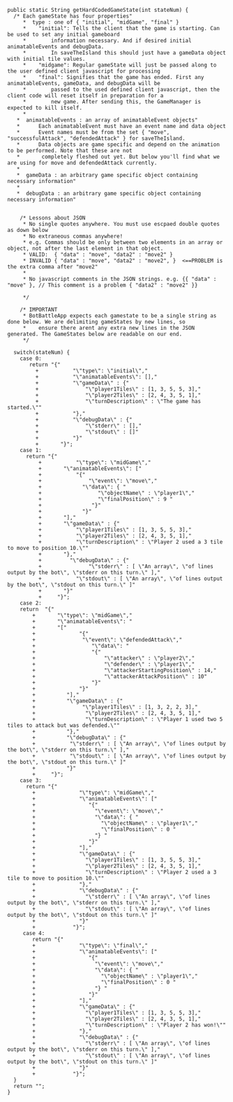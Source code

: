     public static String getHardCodedGameState(int stateNum) {
      /* Each gameState has four properties"
         *  type : one of { "initial", "midGame", "final" }
         *    "initial": Tells the client that the game is starting. Can be used to set any initial gameboard
         *        information necessary. And if desired initial animatableEvents and debugData.
         *        In saveTheIsland this should just have a gameData object with initial tile values.
         *    "midgame": Regular gameState will just be passed along to the user defined client javascript for processing
         *    "final": Signifies that the game has ended. First any animatableEvents, gameData, and debugData will be 
         *        passed to the used defined client javascript, then the client code will reset itself in preparation for a 
         *        new game. After sending this, the GameManager is expected to kill itself.
         *        
       *  animatableEvents : an array of animatableEvent objects"
       *      Each animatableEvent must have an event name and data object
       *      Event names must be from the set { "move", "successfulAttack", "defendedAttack" } for saveTheIsland.
       *      Data objects are game specific and depend on the animation to be performed. Note that these are not
       *       completely fleshed out yet. But below you'll find what we are using for move and defendedAttack currently.
       *      
       *  gameData : an arbitrary game specific object containing necessary information"
       *  
       *  debugData : an arbitrary game specific object containing necessary information"
  
  
        /* Lessons about JSON
         * No single quotes anywhere. You must use escpaed double quotes as down below
         * No extraneous commas anywhere!
         * e.g. Commas should be only between two elements in an array or object, not after the last element in that object.
         * VALID:  { "data" : "move", "data2" : "move2" } 
         * INVALID { "data" : "move", "data2" : "move2", }  <==PROBLEM is the extra comma after "move2"
         * 
         * No javascript comments in the JSON strings. e.g. {{ "data" : "move" }, // This comment is a problem { "data2" : "move2" }}
  
         */
      
        /* IMPORTANT
         * BotBattleApp expects each gamestate to be a single string as done below. We are delimiting gameStates by new lines, so
         *    ensure there arent any extra new lines in the JSON generated. The GameStates below are readable on our end.
         */    
     
      switch(stateNum) {
        case 0:
           return "{"    
             +           "\"type\": \"initial\","
             +           "\"animatableEvents\": [],"
             +           "\"gameData\" : {"
             +               "\"player1Tiles\" : [1, 3, 5, 5, 3],"
             +               "\"player2Tiles\" : [2, 4, 3, 5, 1],"
             +               "\"turnDescription\" : \"The game has started.\""
             +           "},"
             +           "\"debugData\" : {"
             +               "\"stderr\" : [],"
             +               "\"stdout\" : []"
             +           "}"
             +       "}";
        case 1:
          return "{"       
              +           "\"type\": \"midGame\","
              +       "\"animatableEvents\": ["
              +           "{"
              +               "\"event\": \"move\","
              +             "\"data\": { "
              +                  "\"objectName\" : \"player1\","
              +                  "\"finalPosition\" : 9 "
              +                "}"
              +             "}"
              +       "],"
              +       "\"gameData\" : {"
              +           "\"player1Tiles\" : [1, 3, 5, 5, 3],"
              +           "\"player2Tiles\" : [2, 4, 3, 5, 1],"
              +           "\"turnDescription\" : \"Player 2 used a 3 tile to move to position 10.\""
              +       "},"
              +         "\"debugData\" : {"
              +               "\"stderr\" : [ \"An array\", \"of lines output by the bot\", \"stderr on this turn.\" ],"
              +           "\"stdout\" : [ \"An array\", \"of lines output by the bot\", \"stdout on this turn.\" ]"
              +       "}"
              +     "}";
        case 2:
        return  "{"
            +       "\"type\": \"midGame\","
            +       "\"animatableEvents\": "
            +       "["
            +              "{"
            +               "\"event\": \"defendedAttack\","
            +                  "\"data\": "
            +                  "{"
            +                      "\"attacker\" : \"player2\","
            +                      "\"defender\" : \"player1\","
            +                      "\"attackerStartingPosition\" : 14,"
            +                      "\"attackerAttackPosition\" : 10"
            +                  "}"
            +              "}"
            +          "],"
            +          "\"gameData\" : {"
            +               "\"player1Tiles\" : [1, 3, 2, 2, 3],"
            +                "\"player2Tiles\" : [2, 4, 3, 5, 1],"
            +                "\"turnDescription\" : \"Player 1 used two 5 tiles to attack but was defended.\""
            +          "},"
            +          "\"debugData\" : {"
            +           "\"stderr\" : [ \"An array\", \"of lines output by the bot\", \"stderr on this turn.\" ],"
            +           "\"stdout\" : [ \"An array\", \"of lines output by the bot\", \"stdout on this turn.\" ]"
            +          "}"
            +     "}";
        case 3:
          return "{"
            +              "\"type\": \"midGame\","
            +              "\"animatableEvents\": ["
            +                 "{"
            +                   "\"event\": \"move\","
            +                   "\"data\": { "
            +                     "\"objectName\" : \"player1\","
            +                     "\"finalPosition\" : 0 "
            +                   "} "
            +                 "}"
            +              "],"
            +              "\"gameData\" : {"
            +                "\"player1Tiles\" : [1, 3, 5, 5, 3],"
            +                "\"player2Tiles\" : [2, 4, 3, 5, 1],"
            +                "\"turnDescription\" : \"Player 2 used a 3 tile to move to position 10.\""
            +              "},"
            +              "\"debugData\" : {"
            +                "\"stderr\" : [ \"An array\", \"of lines output by the bot\", \"stderr on this turn.\" ],"
            +                "\"stdout\" : [ \"An array\", \"of lines output by the bot\", \"stdout on this turn.\" ]"
            +              "}"
            +            "}";
         case 4:
            return "{"
            +              "\"type\": \"final\","
            +              "\"animatableEvents\": ["
            +                 "{"
            +                   "\"event\": \"move\","
            +                   "\"data\": { "
            +                     "\"objectName\" : \"player1\","
            +                     "\"finalPosition\" : 0 "
            +                   "} "
            +                 "}"
            +              "],"
            +              "\"gameData\" : {"
            +                "\"player1Tiles\" : [1, 3, 5, 5, 3],"
            +                "\"player2Tiles\" : [2, 4, 3, 5, 1],"
            +                "\"turnDescription\" : \"Player 2 has won!\""
            +              "},"
            +              "\"debugData\" : {"
            +                "\"stderr\" : [ \"An array\", \"of lines output by the bot\", \"stderr on this turn.\" ],"
            +                "\"stdout\" : [ \"An array\", \"of lines output by the bot\", \"stdout on this turn.\" ]"
            +              "}"
            +            "}";
      }
      return "";
    }
